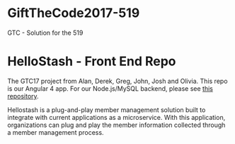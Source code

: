 # GiftTheCode2017-519
GTC - Solution for the 519
# HelloStash - Front End Repo
The GTC17 project from Alan, Derek, Greg, John, Josh and Olivia. This repo is our Angular 4 app. For our Node.js/MySQL backend, please see [this repository](https://github.com/JLIVE101/GiftTheCode2017-519-backend).

Hellostash is a plug-and-play member management solution built to integrate with current applications as a microservice. With this application, organizations can plug and play the member information collected through a member management process.
